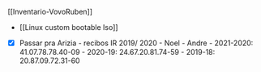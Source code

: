 [[Inventario-VovoRuben]]

	
- [[Linux custom bootable Iso]]
	
- [x]  Passar pra Arizia
		- recibos IR 2019/ 2020
			- Noel
			- Andre
				- 2021-2020: 41.07.78.78.40-09
				- 2020-19: 24.67.20.81.74-59
				- 2019-18: 20.87.09.72.31-60

